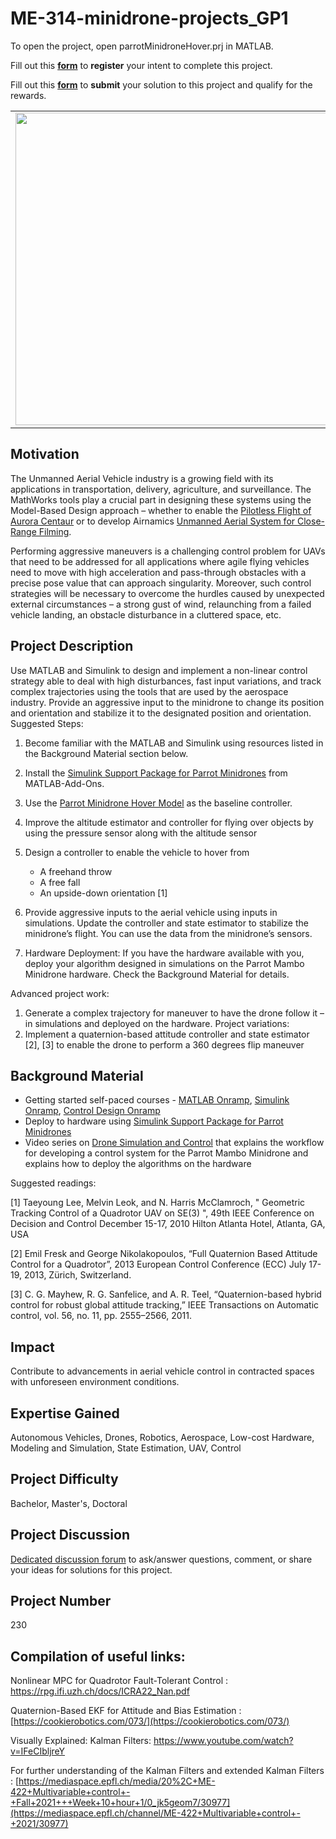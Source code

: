 # ME-314-minidrone-projects_GP1

To open the project, open parrotMinidroneHover.prj in MATLAB.


Fill out this <strong>[form](https://www.mathworks.com/academia/student-challenge/mathworks-excellence-in-innovation-signup.html?tfa_1=Aggressive%20Maneuver%20Stabilization%20for%20a%20Minidrone&tfa_2=230)</strong> to **register** your intent to complete this project.

Fill out this <strong>[form](https://www.mathworks.com/academia/student-challenge/mathworks-excellence-in-innovation-submission-form.html?tfa_1=Aggressive%20Maneuver%20Stabilization%20for%20a%20Minidrone&tfa_2=230)</strong> to **submit** your solution to this project and qualify for the rewards.

<table>
<td><img src="https://gist.githubusercontent.com/robertogl/e0115dc303472a9cfd52bbbc8edb7665/raw/agressivemanuvre3.png"  width=500 /></td>
<td><p><h1>Aggressive Maneuver Stabilization for a Minidrone</h1></p>
<p>Design a controller to enable a micro aerial vehicle to stabilize in the scenario of an external aggressive disturbance.</p>
</table>

## Motivation

The Unmanned Aerial Vehicle industry is a growing field with its applications in transportation, delivery, agriculture, and surveillance. The MathWorks tools play a crucial part in designing these systems using the Model-Based Design approach – whether to enable the [Pilotless Flight of Aurora Centaur](https://www.mathworks.com/videos/pilotless-flight-of-aurora-centaur-119494.html) or to develop Airnamics [Unmanned Aerial System for Close-Range Filming](https://www.mathworks.com/company/user_stories/airnamics-develops-unmanned-aerial-system-for-close-range-filming-with-model-based-design.html). 

Performing aggressive maneuvers is a challenging control problem for UAVs that need to be addressed for all applications where agile flying vehicles need to move with high acceleration and pass-through obstacles with a precise pose value that can approach singularity. Moreover, such control strategies will be necessary to overcome the hurdles caused by unexpected external circumstances – a strong gust of wind, relaunching from a failed vehicle landing, an obstacle disturbance in a cluttered space, etc.


## Project Description

Use MATLAB and Simulink to design and implement a non-linear control strategy able to deal with high disturbances, fast input variations, and track complex trajectories using the tools that are used by the aerospace industry. Provide an aggressive input to the minidrone to change its position and orientation and stabilize it to the designated position and orientation. 
Suggested Steps:
1.	Become familiar with the MATLAB and Simulink using resources listed in the Background Material section below.
2.	Install the [Simulink Support Package for Parrot Minidrones](https://www.mathworks.com/matlabcentral/fileexchange/63318-simulink-support-package-for-parrot-minidrones) from MATLAB-Add-Ons.
3.	Use the [Parrot Minidrone Hover Model](https://www.mathworks.com/help/supportpkg/parrot/ug/fly-a-parrot-minidrone-using-the-hover-simulink-model.html) as the baseline controller.
4.	Improve the altitude estimator and controller for flying over objects by using the pressure sensor along with the altitude sensor
5.	Design a controller to enable the vehicle to hover from
    - A freehand throw
    - A free fall
    - An upside-down orientation [1]
6.	Provide aggressive inputs to the aerial vehicle using inputs in simulations. Update the controller and state estimator to stabilize the minidrone’s flight. You can use the data from the minidrone’s sensors. 

7. Hardware Deployment: If you have the hardware available with you, deploy your algorithm designed in simulations on the Parrot Mambo Minidrone hardware. Check the Background Material for details.

Advanced project work:
1.	Generate a complex trajectory for maneuver to have the drone follow it – in simulations and deployed on the hardware.
Project variations:
1.	Implement a quaternion-based attitude controller and state estimator [2], [3] to enable the drone to perform a 360 degrees flip maneuver 


## Background Material

-	Getting started self-paced courses - [MATLAB Onramp](https://matlabacademy.mathworks.com/details/matlab-onramp/gettingstarted?s_tid=abt_train_b), [Simulink Onramp](https://www.mathworks.com/learn/tutorials/simulink-onramp.html), [Control Design Onramp](https://www.mathworks.com/learn/tutorials/control-design-onramp-with-simulink.html)
-	Deploy to hardware using [Simulink Support Package for Parrot Minidrones](https://www.mathworks.com/help/supportpkg/parrot/)
-	Video series on [Drone Simulation and Control](https://www.mathworks.com/videos/series/drone-simulation-and-control.html) that explains the workflow for developing a control system for the Parrot Mambo Minidrone and explains how to deploy the algorithms on the hardware

Suggested readings: 

[1] Taeyoung Lee, Melvin Leok, and N. Harris McClamroch, " Geometric Tracking Control of a Quadrotor UAV on SE(3) ", 49th IEEE Conference on Decision and Control December 15-17, 2010 Hilton Atlanta Hotel, Atlanta, GA, USA 

[2] Emil Fresk and George Nikolakopoulos, “Full Quaternion Based Attitude Control for a Quadrotor”, 2013 European Control Conference (ECC) July 17-19, 2013, Zürich, Switzerland. 

[3] C. G. Mayhew, R. G. Sanfelice, and A. R. Teel, “Quaternion-based hybrid control for robust global attitude tracking,” IEEE Transactions on Automatic control, vol. 56, no. 11, pp. 2555–2566, 2011. 

## Impact

Contribute to advancements in aerial vehicle control in contracted spaces with unforeseen environment conditions.

## Expertise Gained 

Autonomous Vehicles, Drones, Robotics, Aerospace, Low-cost Hardware, Modeling and Simulation, State Estimation, UAV, Control


## Project Difficulty

Bachelor, Master's, Doctoral

## Project Discussion

[Dedicated discussion forum](https://github.com/mathworks/MathWorks-Excellence-in-Innovation/discussions/63) to ask/answer questions, comment, or share your ideas for solutions for this project.

## Project Number

230

## Compilation of useful links:

Nonlinear MPC for Quadrotor Fault-Tolerant Control : https://rpg.ifi.uzh.ch/docs/ICRA22_Nan.pdf

Quaternion-Based EKF for Attitude and Bias Estimation : [https://cookierobotics.com/073/](https://cookierobotics.com/073/)

Visually Explained: Kalman Filters: https://www.youtube.com/watch?v=IFeCIbljreY

For further understanding of the Kalman Filters and extended Kalman Filters : [https://mediaspace.epfl.ch/media/20%2C+ME-422+Multivariable+control+-+Fall+2021+++Week+10+hour+1/0_jk5geom7/30977](https://mediaspace.epfl.ch/channel/ME-422+Multivariable+control+-+2021/30977)
